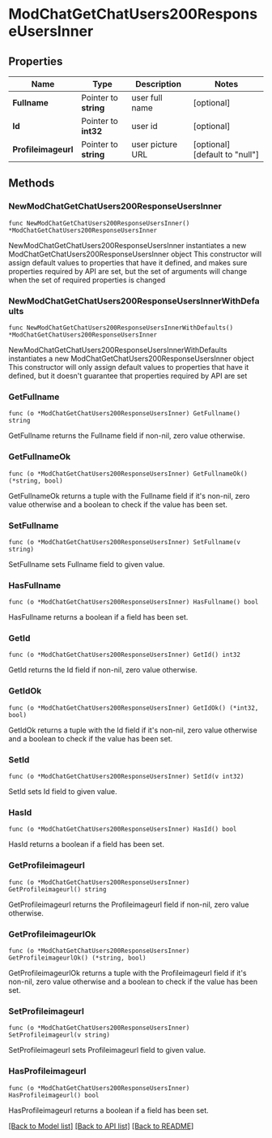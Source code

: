 # ModChatGetChatUsers200ResponseUsersInner

## Properties

Name | Type | Description | Notes
------------ | ------------- | ------------- | -------------
**Fullname** | Pointer to **string** | user full name | [optional] 
**Id** | Pointer to **int32** | user id | [optional] 
**Profileimageurl** | Pointer to **string** | user picture URL | [optional] [default to "null"]

## Methods

### NewModChatGetChatUsers200ResponseUsersInner

`func NewModChatGetChatUsers200ResponseUsersInner() *ModChatGetChatUsers200ResponseUsersInner`

NewModChatGetChatUsers200ResponseUsersInner instantiates a new ModChatGetChatUsers200ResponseUsersInner object
This constructor will assign default values to properties that have it defined,
and makes sure properties required by API are set, but the set of arguments
will change when the set of required properties is changed

### NewModChatGetChatUsers200ResponseUsersInnerWithDefaults

`func NewModChatGetChatUsers200ResponseUsersInnerWithDefaults() *ModChatGetChatUsers200ResponseUsersInner`

NewModChatGetChatUsers200ResponseUsersInnerWithDefaults instantiates a new ModChatGetChatUsers200ResponseUsersInner object
This constructor will only assign default values to properties that have it defined,
but it doesn't guarantee that properties required by API are set

### GetFullname

`func (o *ModChatGetChatUsers200ResponseUsersInner) GetFullname() string`

GetFullname returns the Fullname field if non-nil, zero value otherwise.

### GetFullnameOk

`func (o *ModChatGetChatUsers200ResponseUsersInner) GetFullnameOk() (*string, bool)`

GetFullnameOk returns a tuple with the Fullname field if it's non-nil, zero value otherwise
and a boolean to check if the value has been set.

### SetFullname

`func (o *ModChatGetChatUsers200ResponseUsersInner) SetFullname(v string)`

SetFullname sets Fullname field to given value.

### HasFullname

`func (o *ModChatGetChatUsers200ResponseUsersInner) HasFullname() bool`

HasFullname returns a boolean if a field has been set.

### GetId

`func (o *ModChatGetChatUsers200ResponseUsersInner) GetId() int32`

GetId returns the Id field if non-nil, zero value otherwise.

### GetIdOk

`func (o *ModChatGetChatUsers200ResponseUsersInner) GetIdOk() (*int32, bool)`

GetIdOk returns a tuple with the Id field if it's non-nil, zero value otherwise
and a boolean to check if the value has been set.

### SetId

`func (o *ModChatGetChatUsers200ResponseUsersInner) SetId(v int32)`

SetId sets Id field to given value.

### HasId

`func (o *ModChatGetChatUsers200ResponseUsersInner) HasId() bool`

HasId returns a boolean if a field has been set.

### GetProfileimageurl

`func (o *ModChatGetChatUsers200ResponseUsersInner) GetProfileimageurl() string`

GetProfileimageurl returns the Profileimageurl field if non-nil, zero value otherwise.

### GetProfileimageurlOk

`func (o *ModChatGetChatUsers200ResponseUsersInner) GetProfileimageurlOk() (*string, bool)`

GetProfileimageurlOk returns a tuple with the Profileimageurl field if it's non-nil, zero value otherwise
and a boolean to check if the value has been set.

### SetProfileimageurl

`func (o *ModChatGetChatUsers200ResponseUsersInner) SetProfileimageurl(v string)`

SetProfileimageurl sets Profileimageurl field to given value.

### HasProfileimageurl

`func (o *ModChatGetChatUsers200ResponseUsersInner) HasProfileimageurl() bool`

HasProfileimageurl returns a boolean if a field has been set.


[[Back to Model list]](../README.md#documentation-for-models) [[Back to API list]](../README.md#documentation-for-api-endpoints) [[Back to README]](../README.md)


